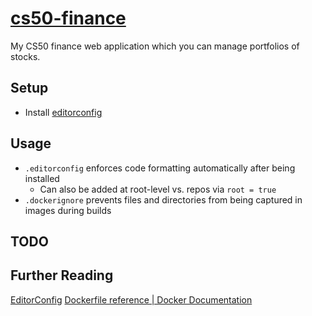 # [cs50-finance](https://cs50finance.mothercodesbest.dev)
My CS50 finance web application which you can manage portfolios of stocks.
 
## Setup
* Install [editorconfig](https://editorconfig.org/#download)

## Usage
* `.editorconfig` enforces code formatting automatically after being installed
  * Can also be added at root-level vs. repos via `root = true`
* `.dockerignore` prevents files and directories from being captured in images during builds

## TODO

## Further Reading
[EditorConfig](https://editorconfig.org/#example-file)
[Dockerfile reference | Docker Documentation](https://docs.docker.com/engine/reference/builder/#dockerignore-file)
